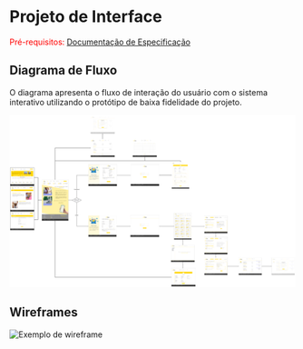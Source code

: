 
# Projeto de Interface

<span style="color:red">Pré-requisitos: <a href="2-Especificação do Projeto.md"> Documentação de Especificação</a></span>


## Diagrama de Fluxo

O diagrama apresenta o fluxo de interação do usuário com o sistema interativo utilizando o protótipo de baixa fidelidade do projeto.

![Exemplo de Diagrama de Fluxo](img/Fluxograma%20Projeto%20ProFinder.png)


## Wireframes

![Exemplo de wireframe](https://github.com/ICEI-PUC-Minas-PMV-ADS/pmv-ads-2024-1-e2-proj-int-t9-pmv-ads-2024-1-e2-projeto-profinder/assets/46661756/20bdd84b-f32d-4b02-b75f-0cc0dfc59234)

